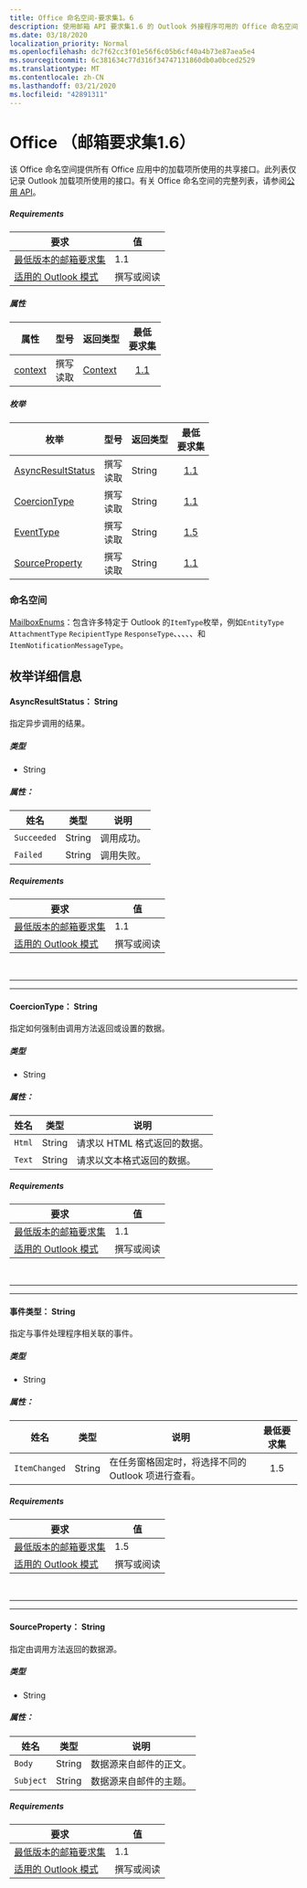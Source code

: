 ```yaml
---
title: Office 命名空间-要求集1。6
description: 使用邮箱 API 要求集1.6 的 Outlook 外接程序可用的 Office 命名空间成员。
ms.date: 03/18/2020
localization_priority: Normal
ms.openlocfilehash: dc7f62cc3f01e56f6c05b6cf40a4b73e87aea5e4
ms.sourcegitcommit: 6c381634c77d316f34747131860db0a0bced2529
ms.translationtype: MT
ms.contentlocale: zh-CN
ms.lasthandoff: 03/21/2020
ms.locfileid: "42891311"
---
```

# <a name="office-mailbox-requirement-set-16"></a>Office （邮箱要求集1.6）

该 Office 命名空间提供所有 Office 应用中的加载项所使用的共享接口。此列表仅记录 Outlook 加载项所使用的接口。有关 Office 命名空间的完整列表，请参阅[公用 API](/javascript/api/office)。

##### <a name="requirements"></a>Requirements

|要求| 值|
|---|---|
|[最低版本的邮箱要求集](../../requirement-sets/outlook-api-requirement-sets.md)| 1.1|
|[适用的 Outlook 模式](../../../outlook/outlook-add-ins-overview.md#extension-points)| 撰写或阅读|

##### <a name="properties"></a>属性

| 属性 | 型号 | 返回类型 | 最低<br>要求集 |
|---|---|---|:---:|
| [context](office.context.md) | 撰写<br>读取 | [Context](/javascript/api/office/office.context?view=outlook-js-1.6) | [1.1](../requirement-set-1.1/outlook-requirement-set-1.1.md) |

##### <a name="enumerations"></a>枚举

| 枚举 | 型号 | 返回类型 | 最低<br>要求集 |
|---|---|---|:---:|
| [AsyncResultStatus](#asyncresultstatus-string) | 撰写<br>读取 | String | [1.1](../requirement-set-1.1/outlook-requirement-set-1.1.md) |
| [CoercionType](#coerciontype-string) | 撰写<br>读取 | String | [1.1](../requirement-set-1.1/outlook-requirement-set-1.1.md) |
| [EventType](#eventtype-string) | 撰写<br>读取 | String | [1.5](../requirement-set-1.5/outlook-requirement-set-1.5.md) |
| [SourceProperty](#sourceproperty-string) | 撰写<br>读取 | String | [1.1](../requirement-set-1.1/outlook-requirement-set-1.1.md) |

### <a name="namespaces"></a>命名空间

[MailboxEnums](/javascript/api/outlook/office.mailboxenums.attachmentcontentformat?view=outlook-js-1.6)：包含许多特定于 Outlook 的`ItemType`枚举，例如`EntityType` `AttachmentType` `RecipientType` `ResponseType`、、、、、和`ItemNotificationMessageType`。

## <a name="enumeration-details"></a>枚举详细信息

#### <a name="asyncresultstatus-string"></a>AsyncResultStatus： String

指定异步调用的结果。

##### <a name="type"></a>类型

*   String

##### <a name="properties"></a>属性：

|姓名| 类型| 说明|
|---|---|---|
|`Succeeded`| String|调用成功。|
|`Failed`| String|调用失败。|

##### <a name="requirements"></a>Requirements

|要求| 值|
|---|---|
|[最低版本的邮箱要求集](../../requirement-sets/outlook-api-requirement-sets.md)| 1.1|
|[适用的 Outlook 模式](../../../outlook/outlook-add-ins-overview.md#extension-points)| 撰写或阅读|

<br>

---
---

#### <a name="coerciontype-string"></a>CoercionType： String

指定如何强制由调用方法返回或设置的数据。

##### <a name="type"></a>类型

*   String

##### <a name="properties"></a>属性：

|姓名| 类型| 说明|
|---|---|---|
|`Html`| String|请求以 HTML 格式返回的数据。|
|`Text`| String|请求以文本格式返回的数据。|

##### <a name="requirements"></a>Requirements

|要求| 值|
|---|---|
|[最低版本的邮箱要求集](../../requirement-sets/outlook-api-requirement-sets.md)| 1.1|
|[适用的 Outlook 模式](../../../outlook/outlook-add-ins-overview.md#extension-points)| 撰写或阅读|

<br>

---
---

#### <a name="eventtype-string"></a>事件类型： String

指定与事件处理程序相关联的事件。

##### <a name="type"></a>类型

*   String

##### <a name="properties"></a>属性：

| 姓名 | 类型 | 说明 | 最低要求集 |
|---|---|---|:---:|
|`ItemChanged`| String | 在任务窗格固定时，将选择不同的 Outlook 项进行查看。 | 1.5 |

##### <a name="requirements"></a>Requirements

|要求| 值|
|---|---|
|[最低版本的邮箱要求集](../../requirement-sets/outlook-api-requirement-sets.md)| 1.5 |
|[适用的 Outlook 模式](../../../outlook/outlook-add-ins-overview.md#extension-points)| 撰写或阅读 |

<br>

---
---

#### <a name="sourceproperty-string"></a>SourceProperty： String

指定由调用方法返回的数据源。

##### <a name="type"></a>类型

*   String

##### <a name="properties"></a>属性：

|姓名| 类型| 说明|
|---|---|---|
|`Body`| String|数据源来自邮件的正文。|
|`Subject`| String|数据源来自邮件的主题。|

##### <a name="requirements"></a>Requirements

|要求| 值|
|---|---|
|[最低版本的邮箱要求集](../../requirement-sets/outlook-api-requirement-sets.md)| 1.1|
|[适用的 Outlook 模式](../../../outlook/outlook-add-ins-overview.md#extension-points)| 撰写或阅读|
